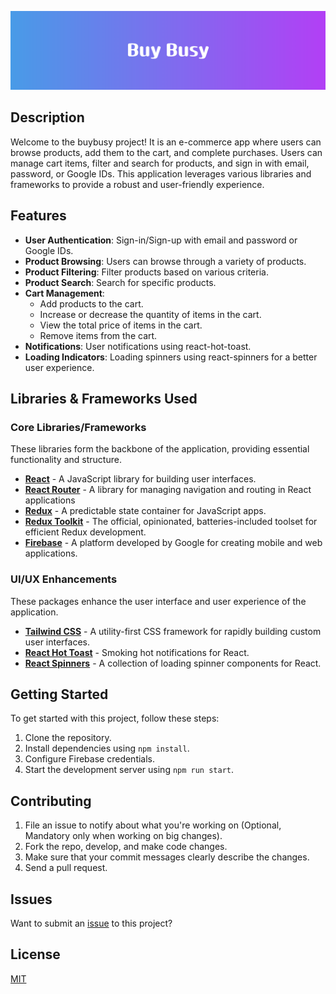 ![BuyBusy App](./src/assets/readme-title1.png)

## Description
Welcome to the buybusy project! It is an e-commerce app where users can browse products, add them to the cart, and complete purchases. Users can manage cart items, filter and search for products, and sign in with email, password, or Google IDs. This application leverages various libraries and frameworks to provide a robust and user-friendly experience.

## Features
- **User Authentication**: Sign-in/Sign-up with email and password or Google IDs.
- **Product Browsing**: Users can browse through a variety of products.
- **Product Filtering**: Filter products based on various criteria.
- **Product Search**: Search for specific products.
- **Cart Management**: 
  - Add products to the cart.
  - Increase or decrease the quantity of items in the cart.
  - View the total price of items in the cart.
  - Remove items from the cart.
- **Notifications**: User notifications using react-hot-toast.
- **Loading Indicators**: Loading spinners using react-spinners for a better user experience.

## Libraries & Frameworks Used

### Core Libraries/Frameworks
These libraries form the backbone of the application, providing essential functionality and structure.

- **[React](https://reactjs.org/)** - A JavaScript library for building user interfaces.
- **[React Router](https://reactrouter.com/en/main)** - A library for managing navigation and routing in React applications
- **[Redux](https://redux.js.org/)** - A predictable state container for JavaScript apps.
- **[Redux Toolkit](https://redux-toolkit.js.org/)** - The official, opinionated, batteries-included toolset for efficient Redux development.
- **[Firebase](https://firebase.google.com/)** - A platform developed by Google for creating mobile and web applications.

### UI/UX Enhancements
These packages enhance the user interface and user experience of the application.

- **[Tailwind CSS](https://tailwindcss.com/)** - A utility-first CSS framework for rapidly building custom user interfaces.
- **[React Hot Toast](https://react-hot-toast.com/)** - Smoking hot notifications for React.
- **[React Spinners](https://www.davidhu.io/react-spinners/)** - A collection of loading spinner components for React.

## Getting Started
To get started with this project, follow these steps:

1. Clone the repository.
2. Install dependencies using `npm install`.
3. Configure Firebase credentials.
4. Start the development server using `npm run start`.

## Contributing
1. File an issue to notify about what you're working on (Optional, Mandatory only when working on big changes).
2. Fork the repo, develop, and make code changes.
3. Make sure that your commit messages clearly describe the changes.
4. Send a pull request.

## Issues
Want to submit an [issue](https://github.com/neerajsingh869/BuyBusy/issues) to this project?

## License
[MIT](https://choosealicense.com/licenses/mit/)